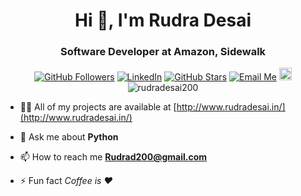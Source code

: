 <h1 align="center">Hi 👋, I'm Rudra Desai</h1>
<h3 align="center">Software Developer at Amazon, Sidewalk </h3>

<p align="center">
	<a href="https://github.com/rudradesai200"><img src="https://img.shields.io/github/followers/rudradesai200?label=Follow&style=social" alt="GitHub Followers"></a>
	<a href="https://www.linkedin.com/in/rudradesai200"><img src="https://img.shields.io/badge/LinkedIn--_.svg?style=social&logo=linkedin" alt="LinkedIn"></a>
	<a href="https://github.com/rudradesai200"><img src="https://img.shields.io/github/stars/rudradesai200/CFViewer?style=social" alt="GitHub Stars"></a>
	  <a href="mailto:rudrad200@gmail.com"><img src="https://img.shields.io/badge/Email%20Me--_.svg?style=social&logo=gmail" alt="Email Me"></a>
	  <a href="https://rudrad.in/"><img src="https://image.flaticon.com/icons/svg/145/145801.svg" alt="Portfolio" width="20" height="20"></a>
	<img src="https://komarev.com/ghpvc/?username=rudradesai200" alt="rudradesai200" />
</p>


- 👨‍💻 All of my projects are available at [http://www.rudradesai.in/](http://www.rudradesai.in/)

- 💬 Ask me about **Python**

- 📫 How to reach me **Rudrad200@gmail.com**

- ⚡ Fun fact *Coffee is ❤️*

<!-- <p align="left"><img src="https://konpa.github.io/devicon/devicon.git/icons/bootstrap/bootstrap-plain.svg" alt="bootstrap" width="20" height="20"/> <img src="https://konpa.github.io/devicon/devicon.git/icons/c/c-original.svg" alt="c" width="20" height="20"/> <img src="https://konpa.github.io/devicon/devicon.git/icons/cplusplus/cplusplus-original.svg" alt="cplusplus" width="20" height="20"/> <img src="https://konpa.github.io/devicon/devicon.git/icons/css3/css3-original-wordmark.svg" alt="css3" width="20" height="20"/> <img src="https://konpa.github.io/devicon/devicon.git/icons/django/django-original.svg" alt="django" width="20" height="20"/> <img src="https://konpa.github.io/devicon/devicon.git/icons/html5/html5-original-wordmark.svg" alt="html5" width="20" height="20"/> <img src="https://konpa.github.io/devicon/devicon.git/icons/javascript/javascript-original.svg" alt="javascript" width="20" height="20"/> <img src="https://konpa.github.io/devicon/devicon.git/icons/python/python-original-wordmark.svg" alt="python" width="20" height="20"/></p><p align="center"> <img src="https://github-readme-stats.vercel.app/api?username=rudradesai200&show_icons=true" alt="rudradesai200" /> </p> -->

<!-- <p align="center">
<a href="https://linkedin.com/in/rudradesai" target="blank"><img align="center" src="https://cdn.jsdelivr.net/npm/simple-icons@3.0.1/icons/linkedin.svg" alt="rudradesai" height="20" width="20" /></a>
<a href="https://kaggle.com/rudradesai200" target="blank"><img align="center" src="https://cdn.jsdelivr.net/npm/simple-icons@3.0.1/icons/kaggle.svg" alt="rudradesai200" height="20" width="20" /></a>
</p> -->
